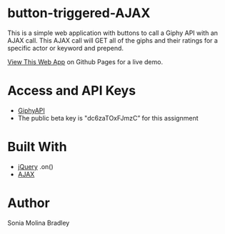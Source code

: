 # button-triggered-AJAX
This is a simple web application with buttons to call a Giphy API with an AJAX call.  This AJAX call will GET all of the giphs and their ratings for a specific actor or keyword and prepend.

[View This Web App](https://soniabradley.github.io/button-triggered-AJAX/) on Github Pages for a live demo.

# Access and API Keys
* [GiphyAPI](https://giphy.api-docs.io/1.0/welcome/access-and-api-keys)
* The public beta key is "dc6zaTOxFJmzC” for this assignment

# Built With

* [jQuery](http://api.jquery.com/on/) .on()
* [AJAX](http://api.jquery.com/get/)
 
 # Author

 Sonia Molina Bradley
